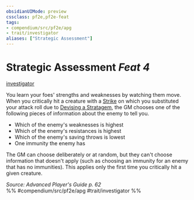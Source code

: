 ```yaml
---
obsidianUIMode: preview
cssclass: pf2e,pf2e-feat
tags:
- compendium/src/pf2e/apg
- trait/investigator
aliases: ["Strategic Assessment"]
---
```

# Strategic Assessment  *Feat 4*  
[investigator](../../rules/traits/investigator-apg.md)  


You learn your foes' strengths and weaknesses by watching them move. When you critically hit a creature with a [Strike](../../rules/actions/strike.md) on which you substituted your attack roll due to [Devising a Stratagem](../../rules/actions/devise-a-stratagem-apg.md), the GM chooses one of the following pieces of information about the enemy to tell you.

- Which of the enemy's weaknesses is highest
- Which of the enemy's resistances is highest
- Which of the enemy's saving throws is lowest
- One immunity the enemy has

The GM can choose deliberately or at random, but they can't choose information that doesn't apply (such as choosing an immunity for an enemy that has no immunities). This applies only the first time you critically hit a given creature.

*Source: Advanced Player's Guide p. 62*  
%% #compendium/src/pf2e/apg #trait/investigator %%